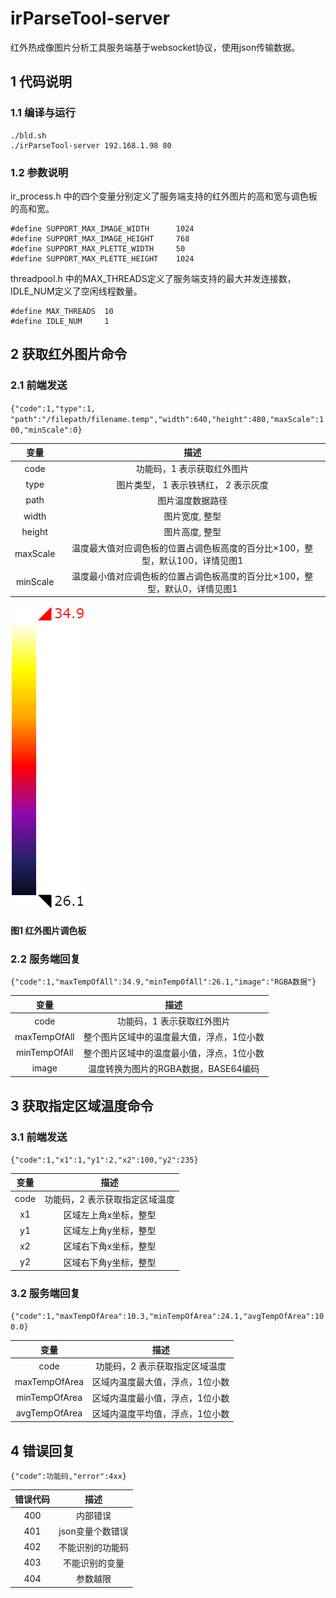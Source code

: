 # irParseTool-server

红外热成像图片分析工具服务端基于websocket协议，使用json传输数据。

## 1 代码说明

### 1.1 编译与运行

```
./bld.sh
./irParseTool-server 192.168.1.98 80
```

### 1.2 参数说明

ir_process.h 中的四个变量分别定义了服务端支持的红外图片的高和宽与调色板的高和宽。
```
#define SUPPORT_MAX_IMAGE_WIDTH      1024
#define SUPPORT_MAX_IMAGE_HEIGHT     768
#define SUPPORT_MAX_PLETTE_WIDTH     50
#define SUPPORT_MAX_PLETTE_HEIGHT    1024
```
threadpool.h 中的MAX_THREADS定义了服务端支持的最大并发连接数，IDLE_NUM定义了空闲线程数量。
```
#define MAX_THREADS  10
#define IDLE_NUM     1
```

## 2 获取红外图片命令

### 2.1 前端发送

`{"code":1,"type":1, "path":"/filepath/filename.temp","width":640,"height":480,"maxScale":100,"minScale":0}`

| 变量 | 描述 |
| :--: | :--: |
| code | 功能码，1 表示获取红外图片 |
| type | 图片类型， 1 表示铁锈红， 2 表示灰度 |
| path | 图片温度数据路径 |
| width | 图片宽度, 整型 |
| height | 图片高度, 整型 |
| maxScale | 温度最大值对应调色板的位置占调色板高度的百分比×100，整型，默认100，详情见图1 |
| minScale | 温度最小值对应调色板的位置占调色板高度的百分比×100，整型，默认0，详情见图1 |

![图1](https://github.com/yaoyanlianglove/irParseTool-server/raw/master/readme/tu1.png)

#### 图1 红外图片调色板

### 2.2 服务端回复

`{"code":1,"maxTempOfAll":34.9,"minTempOfAll":26.1,"image":"RGBA数据"}`

| 变量 | 描述 |
| :--: | :--: |
| code | 功能码，1 表示获取红外图片 |
| maxTempOfAll | 整个图片区域中的温度最大值，浮点，1位小数 |
| minTempOfAll | 整个图片区域中的温度最小值，浮点，1位小数 |
| image | 温度转换为图片的RGBA数据，BASE64编码 |

## 3 获取指定区域温度命令

### 3.1 前端发送

`{"code":1,"x1":1,"y1":2,"x2":100,"y2":235}`

| 变量 | 描述 |
| :--: | :--: |
| code | 功能码，2 表示获取指定区域温度 |
| x1 | 区域左上角x坐标，整型 |
| y1 | 区域左上角y坐标，整型 |
| x2 | 区域右下角x坐标，整型 |
| y2 | 区域右下角y坐标，整型 |

### 3.2 服务端回复

`{"code":1,"maxTempOfArea":10.3,"minTempOfArea":24.1,"avgTempOfArea":100.0}`

| 变量 | 描述 |
| :--: | :--: |
| code | 功能码，2 表示获取指定区域温度 |
| maxTempOfArea | 区域内温度最大值，浮点，1位小数 |
| minTempOfArea | 区域内温度最小值，浮点，1位小数 |
| avgTempOfArea | 区域内温度平均值，浮点，1位小数 |

## 4 错误回复

`{"code":功能码,"error":4xx}`

| 错误代码 | 描述 |
| :--: | :--: |
| 400 | 内部错误 |
| 401 | json变量个数错误 |
| 402 | 不能识别的功能码 |
| 403 | 不能识别的变量 |
| 404 | 参数越限 |
